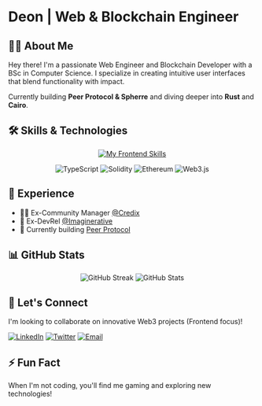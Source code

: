 # Deon | Web & Blockchain Engineer

## 👨‍💻 About Me

Hey there! I'm a passionate Web Engineer and Blockchain Developer with a BSc in Computer Science. I specialize in creating intuitive user interfaces that blend functionality with impact.

Currently building **Peer Protocol & Spherre** and diving deeper into **Rust** and **Cairo**.

## 🛠️ Skills & Technologies

<div align="center">
  
  [![My Frontend Skills](https://skillicons.dev/icons?i=js,html,css,react,next,tailwindcss,bootstrap,scss,vue)](https://skillicons.dev)
  
  ![TypeScript](https://img.shields.io/badge/TypeScript-3178C6?style=for-the-badge&logo=typescript&logoColor=white)
  ![Solidity](https://img.shields.io/badge/Solidity-363636?style=for-the-badge&logo=solidity&logoColor=white)
  ![Ethereum](https://img.shields.io/badge/Ethereum-3C3C3D?style=for-the-badge&logo=ethereum&logoColor=white)
  ![Web3.js](https://img.shields.io/badge/Web3.js-F16822?style=for-the-badge&logo=web3.js&logoColor=white)
  
</div>

## 🚀 Experience

- 👨‍🏫 Ex-Community Manager [@Credix](https://credix.finance/)
- 💬 Ex-DevRel [@Imaginerative](https://imaginerative.co/)
- 🔭 Currently building [Peer Protocol](https://github.com/peer-protocol)

## 📊 GitHub Stats

<div align="center">
  <img src="https://github-readme-streak-stats.herokuapp.com/?user=DanielEmmanuel1&theme=tokyonight" alt="GitHub Streak" />
  <img src="https://github-readme-stats.vercel.app/api?username=DanielEmmanuel1&show_icons=true&theme=tokyonight&include_all_commits=true&count_private=true" alt="GitHub Stats" />
</div>

## 🤝 Let's Connect

I'm looking to collaborate on innovative Web3 projects (Frontend focus)!

[![LinkedIn](https://img.shields.io/badge/LinkedIn-0077B5?style=for-the-badge&logo=linkedin&logoColor=white)](https://www.linkedin.com/in/emmanuel-daniel-42880012b/)
[![Twitter](https://img.shields.io/badge/Twitter-1DA1F2?style=for-the-badge&logo=twitter&logoColor=white)](https://x.com/Deontrm)
[![Email](https://img.shields.io/badge/Email-0078D4?style=for-the-badge&logo=microsoft-outlook&logoColor=white)](mailto:oluwadamilare_daniel@outlook.com)

## ⚡ Fun Fact

When I'm not coding, you'll find me gaming and exploring new technologies!
